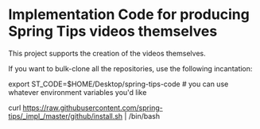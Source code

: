 # Implementation Code for producing Spring Tips videos themselves

This project supports the creation of the videos themselves. 

If you want to bulk-clone all the repositories, use the following incantation:

export ST_CODE=$HOME/Desktop/spring-tips-code # you can use whatever environment variables you'd like 

curl https://raw.githubusercontent.com/spring-tips/_impl_/master/github/install.sh | /bin/bash 
